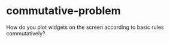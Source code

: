
# commutative-problem

How do you plot widgets on the screen according to basic rules commutatively?

